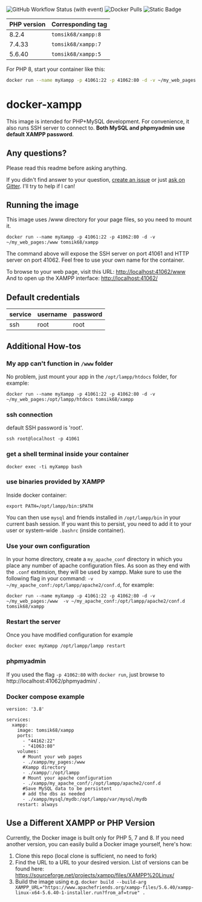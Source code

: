 ![GitHub Workflow Status (with event)](https://img.shields.io/github/actions/workflow/status/tomsik68/docker-xampp/docker-image.yml?link=https%3A%2F%2Fgithub.com%2Ftomsik68%2Fdocker-xampp%2Factions%2Fworkflows%2Fdocker-image.yml&style=for-the-badge)
![Docker Pulls](https://img.shields.io/docker/pulls/tomsik68/xampp?style=for-the-badge)
![Static Badge](https://img.shields.io/badge/XAMPP%20version-8.2.4-A?style=for-the-badge&link=https%3A%2F%2Fwww.apachefriends.org%2F)


| PHP version | Corresponding tag |
--------------|---------------------
| 8.2.4 | `tomsik68/xampp:8`|
| 7.4.33 | `tomsik68/xampp:7` |
| 5.6.40 | `tomsik68/xampp:5` |

For PHP 8, start your container like this:
```bash
docker run --name myXampp -p 41061:22 -p 41062:80 -d -v ~/my_web_pages:/www tomsik68/xampp:8
```

docker-xampp
===

This image is intended for PHP+MySQL development. For convenience, it also runs SSH server to connect to. __Both MySQL and phpmyadmin use default XAMPP password__.

## Any questions?

Please read this readme before asking anything.

If you didn't find answer to your question, [create an issue](https://github.com/tomsik68/docker-xampp/issues) or just [ask on Gitter](https://gitter.im/docker-xampp/community). I'll try to help if I can!

## Running the image

This image uses /www directory for your page files, so you need to mount it.

```
docker run --name myXampp -p 41061:22 -p 41062:80 -d -v ~/my_web_pages:/www tomsik68/xampp
```
The command above will expose the SSH server on port 41061 and HTTP server on port 41062.
Feel free to use your own name for the container.

To browse to your web page, visit this URL: [http://localhost:41062/www](http://localhost:41062/www)
And to open up the XAMPP interface: [http://localhost:41062/](http://localhost:41062/)

## Default credentials

service | username | password
------- | -------- | ---------
ssh     | root     | root

## Additional How-tos

### My app can't function in `/www` folder

No problem, just mount your app in the `/opt/lampp/htdocs` folder, for example:

```
docker run --name myXampp -p 41061:22 -p 41062:80 -d -v ~/my_web_pages:/opt/lampp/htdocs tomsik68/xampp
```

### ssh connection

default SSH password is 'root'.

```
ssh root@localhost -p 41061
```

### get a shell terminal inside your container

```
docker exec -ti myXampp bash
```

### use binaries provided by XAMPP

Inside docker container:
```
export PATH=/opt/lampp/bin:$PATH
```
You can then use `mysql` and friends installed in `/opt/lampp/bin` in your current bash session. If you want this to persist, you need to add it to your user or system-wide `.bashrc` (inside container).

### Use your own configuration

In your home directory, create a `my_apache_conf` directory in which you place any number of apache configuration files. As soon as they end with the `.conf` extension, they will be used by xampp. Make sure to use the following flag in your command: `-v ~/my_apache_conf:/opt/lampp/apache2/conf.d`, for example:

```
docker run --name myXampp -p 41061:22 -p 41062:80 -d -v ~/my_web_pages:/www  -v ~/my_apache_conf:/opt/lampp/apache2/conf.d tomsik68/xampp
```

### Restart the server

Once you have modified configuration for example
```
docker exec myXampp /opt/lampp/lampp restart
```

### phpmyadmin

If you used the flag `-p 41062:80` with `docker run`, just browse to http://localhost:41062/phpmyadmin/ .

### Docker compose example
```
version: '3.8'

services:
  xampp:
    image: tomsik68/xampp
    ports:
      - "44162:22"
      - "41063:80"
    volumes:
      # Mount your web pages
      - ./xampp/my_pages:/www
      #Xampp directory
      - ./xampp/:/opt/lampp
      # Mount your apache configuration
      - ./xampp/my_apache_conf/:/opt/lampp/apache2/conf.d
      #Save MySQL data to be persistent
      # add the dbs as needed
      - ./xampp/mysql/mydb:/opt/lampp/var/mysql/mydb
    restart: always
```

## Use a Different XAMPP or PHP Version

Currently, the Docker image is built only for PHP 5, 7 and 8.
If you need another version, you can easily build a Docker image yourself, here's how:

1. Clone this repo (local clone is sufficient, no need to fork)
2. Find the URL to a URL to your desired version. List of versions can be found here: https://sourceforge.net/projects/xampp/files/XAMPP%20Linux/
3. Build the image using e.g. `docker build --build-arg XAMPP_URL="https://www.apachefriends.org/xampp-files/5.6.40/xampp-linux-x64-5.6.40-1-installer.run?from_af=true" .`
